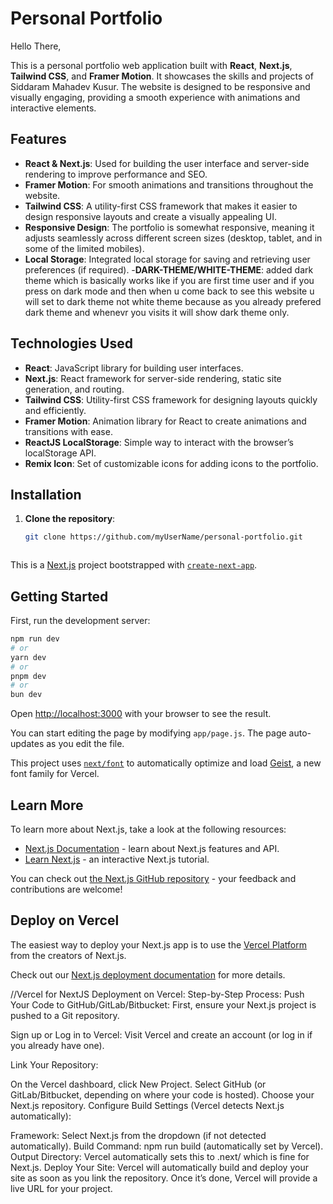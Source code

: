 # Personal Portfolio
Hello There,

This is a personal portfolio web application built with **React**, **Next.js**, **Tailwind CSS**, and **Framer Motion**. It showcases the skills and projects of Siddaram Mahadev Kusur. The website is designed to be responsive and visually engaging, providing a smooth experience with animations and interactive elements.

## Features

- **React & Next.js**: Used for building the user interface and server-side rendering to improve performance and SEO.
- **Framer Motion**: For smooth animations and transitions throughout the website.
- **Tailwind CSS**: A utility-first CSS framework that makes it easier to design responsive layouts and create a visually appealing UI.
- **Responsive Design**: The portfolio is somewhat responsive, meaning it adjusts seamlessly across different screen sizes (desktop, tablet, and in some of the limited mobiles).
- **Local Storage**: Integrated local storage for saving and retrieving user preferences (if required).
-**DARK-THEME/WHITE-THEME**: added dark theme which is basically works like if you are first time user and if you press on dark mode and then when u come back to see this website u will set to dark theme not white theme because as you already prefered dark theme and whenevr you visits it will show dark theme only.

## Technologies Used

- **React**: JavaScript library for building user interfaces.
- **Next.js**: React framework for server-side rendering, static site generation, and routing.
- **Tailwind CSS**: Utility-first CSS framework for designing layouts quickly and efficiently.
- **Framer Motion**: Animation library for React to create animations and transitions with ease.
- **ReactJS LocalStorage**: Simple way to interact with the browser’s localStorage API.
- **Remix Icon**: Set of customizable icons for adding icons to the portfolio.

## Installation

1. **Clone the repository**:

   ```bash
   git clone https://github.com/myUserName/personal-portfolio.git



This is a [Next.js](https://nextjs.org) project bootstrapped with [`create-next-app`](https://github.com/vercel/next.js/tree/canary/packages/create-next-app).

## Getting Started

First, run the development server:

```bash
npm run dev
# or
yarn dev
# or
pnpm dev
# or
bun dev
```

Open [http://localhost:3000](http://localhost:3000) with your browser to see the result.

You can start editing the page by modifying `app/page.js`. The page auto-updates as you edit the file.

This project uses [`next/font`](https://nextjs.org/docs/app/building-your-application/optimizing/fonts) to automatically optimize and load [Geist](https://vercel.com/font), a new font family for Vercel.

## Learn More

To learn more about Next.js, take a look at the following resources:

- [Next.js Documentation](https://nextjs.org/docs) - learn about Next.js features and API.
- [Learn Next.js](https://nextjs.org/learn) - an interactive Next.js tutorial.

You can check out [the Next.js GitHub repository](https://github.com/vercel/next.js) - your feedback and contributions are welcome!

## Deploy on Vercel

The easiest way to deploy your Next.js app is to use the [Vercel Platform](https://vercel.com/new?utm_medium=default-template&filter=next.js&utm_source=create-next-app&utm_campaign=create-next-app-readme) from the creators of Next.js.

Check out our [Next.js deployment documentation](https://nextjs.org/docs/app/building-your-application/deploying) for more details.

//Vercel for NextJS
Deployment on Vercel:
Step-by-Step Process:
Push Your Code to GitHub/GitLab/Bitbucket:
First, ensure your Next.js project is pushed to a Git repository.

Sign up or Log in to Vercel:
Visit Vercel and create an account (or log in if you already have one).

Link Your Repository:

On the Vercel dashboard, click New Project.
Select GitHub (or GitLab/Bitbucket, depending on where your code is hosted).
Choose your Next.js repository.
Configure Build Settings (Vercel detects Next.js automatically):

Framework: Select Next.js from the dropdown (if not detected automatically).
Build Command: npm run build (automatically set by Vercel).
Output Directory: Vercel automatically sets this to .next/ which is fine for Next.js.
Deploy Your Site:
Vercel will automatically build and deploy your site as soon as you link the repository. Once it’s done, Vercel will provide a live URL for your project.

